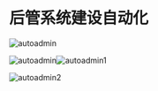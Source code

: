 # 后管系统建设自动化

![autoadmin](http://img.javalemon.com/typora/autoadmin.svg)![]()

![autoadmin](http://img.javalemon.com/typora/autoadmin.png)![autoadmin1](http://img.javalemon.com/typora/autoadmin1.png)![]()

![autoadmin2](http://img.javalemon.com/typora/autoadmin2.png)![]()

